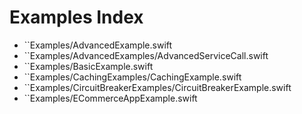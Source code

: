 # Examples Index

- ``Examples/AdvancedExample.swift
- ``Examples/AdvancedExamples/AdvancedServiceCall.swift
- ``Examples/BasicExample.swift
- ``Examples/CachingExamples/CachingExample.swift
- ``Examples/CircuitBreakerExamples/CircuitBreakerExample.swift
- ``Examples/ECommerceAppExample.swift
